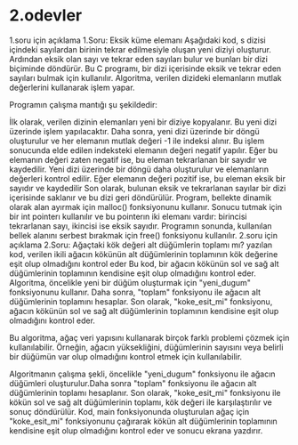 # 2.odevler
1.soru için açıklama
1.Soru: Eksik küme elemanı
Aşağıdaki kod, s dizisi içindeki sayılardan birinin tekrar edilmesiyle oluşan yeni diziyi oluşturur. Ardından eksik olan sayı ve tekrar eden sayıları bulur ve bunları bir dizi biçiminde döndürür.
Bu C programı, bir dizi içerisinde eksik ve tekrar eden sayıları bulmak için kullanılır. Algoritma, verilen dizideki elemanların mutlak değerlerini kullanarak işlem yapar.

Programın çalışma mantığı şu şekildedir:

İlk olarak, verilen dizinin elemanları yeni bir diziye kopyalanır. Bu yeni dizi üzerinde işlem yapılacaktır.
Daha sonra, yeni dizi üzerinde bir döngü oluşturulur ve her elemanın mutlak değeri -1 ile indeksi alınır. Bu işlem sonucunda elde edilen indeksteki elemanın değeri negatif yapılır. Eğer bu elemanın değeri zaten negatif ise, bu eleman tekrarlanan bir sayıdır ve kaydedilir.
Yeni dizi üzerinde bir döngü daha oluşturulur ve elemanların değerleri kontrol edilir. Eğer elemanın değeri pozitif ise, bu eleman eksik bir sayıdır ve kaydedilir Son olarak, bulunan eksik ve tekrarlanan sayılar bir dizi içerisinde saklanır ve bu dizi geri döndürülür.
Program, bellekte dinamik olarak alan ayırmak için malloc() fonksiyonunu kullanır. Sonucu tutmak için bir int pointerı kullanılır ve bu pointerın iki elemanı vardır: birincisi tekrarlanan sayı, ikincisi ise eksik sayıdır. Programın sonunda, kullanılan bellek alanını serbest bırakmak için free() fonksiyonu kullanılır.
2.soru için açıklama 
2.Soru: Ağaçtaki kök değeri alt düğümlerin toplamı mı?
yazılan kod, verilen ikili ağacın kökünün alt düğümlerinin toplamının kök değerine eşit olup olmadığını kontrol eder
Bu kod, bir ağacın kökünün sol ve sağ alt düğümlerinin toplamının kendisine eşit olup olmadığını kontrol eder. Algoritma, öncelikle yeni bir düğüm oluşturmak için "yeni_dugum" fonksiyonunu kullanır. Daha sonra, "toplam" fonksiyonu ile ağacın alt düğümlerinin toplamını hesaplar. Son olarak, "koke_esit_mi" fonksiyonu, ağacın kökünün sol ve sağ alt düğümlerinin toplamının kendisine eşit olup olmadığını kontrol eder.

Bu algoritma, ağaç veri yapısını kullanarak birçok farklı problemi çözmek için kullanılabilir. Örneğin, ağacın yüksekliğini, düğümlerinin sayısını veya belirli bir düğümün var olup olmadığını kontrol etmek için kullanılabilir.

Algoritmanın çalışma şekli, öncelikle "yeni_dugum" fonksiyonu ile ağacın düğümleri oluşturulur.Daha sonra "toplam" fonksiyonu ile ağacın alt düğümlerinin toplamı hesaplanır. Son olarak, "koke_esit_mi" fonksiyonu ile kökün sol ve sağ alt düğümlerinin toplamı, kök değeri ile karşılaştırılır ve sonuç döndürülür. Kod, main fonksiyonunda oluşturulan ağaç için "koke_esit_mi" fonksiyonunu çağırarak kökün alt düğümlerinin toplamının kendisine eşit olup olmadığını kontrol eder ve sonucu ekrana yazdırır. 


